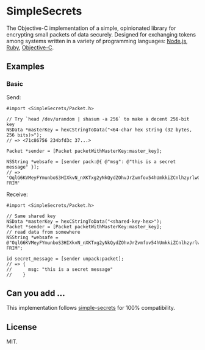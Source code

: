 
# SimpleSecrets

The Objective-C implementation of a simple, opinionated library for encrypting small packets of data securely. Designed for exchanging tokens among systems written in a variety of programming languages: [Node.js][simple-secrets], [Ruby][simple-secrets.rb], [Objective-C][SimpleSecrets].

[simple-secrets]: https://github.com/timshadel/simple-secrets
[simple-secrets.rb]: https://github.com/timshadel/simple-secrets.rb
[SimpleSecrets]: https://github.com/timshadel/SimpleSecrets

## Examples

### Basic

Send:

```objc
#import <SimpleSecrets/Packet.h>

// Try `head /dev/urandom | shasum -a 256` to make a decent 256-bit key
NSData *masterKey = hexCStringToData("<64-char hex string (32 bytes, 256 bits)>");
// => <71c86756 234bfd3c 37...>

Packet *sender = [Packet packetWithMasterKey:master_key];

NSString *websafe = [sender pack:@{ @"msg": @"this is a secret message" }];
// => 'OqlG6KVMeyFYmunboS3HIXkvN_nXKTxg2yNkQydZOhvJrZvmfov54hUmkkiZCnlhzyrlwOJkbV7XnPPbqvdzZ6TsFOO5YdmxjxRksZmeIhbhLaMiDbfsOuSY1dBn_ZgtYCw-FRIM'
```

Receive:

```objc
#import <SimpleSecrets/Packet.h>

// Same shared key
NSData *masterKey = hexCStringToData("<shared-key-hex>");
Packet *sender = [Packet packetWithMasterKey:master_key];
// read data from somewhere
NSString *websafe = @"OqlG6KVMeyFYmunboS3HIXkvN_nXKTxg2yNkQydZOhvJrZvmfov54hUmkkiZCnlhzyrlwOJkbV7XnPPbqvdzZ6TsFOO5YdmxjxRksZmeIhbhLaMiDbfsOuSY1dBn_ZgtYCw-FRIM";

id secret_message = [sender unpack:packet];
// => {
//      msg: "this is a secret message"
//    }
```


## Can you add ...

This implementation follows [simple-secrets] for 100% compatibility.

## License 

MIT.
